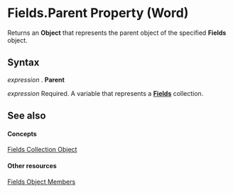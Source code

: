 
# Fields.Parent Property (Word)

Returns an  **Object** that represents the parent object of the specified **Fields** object.


## Syntax

 _expression_ . **Parent**

 _expression_ Required. A variable that represents a **[Fields](c79065bb-ba29-22fd-a9d7-90bb10550035.md)** collection.


## See also


#### Concepts


[Fields Collection Object](c79065bb-ba29-22fd-a9d7-90bb10550035.md)
#### Other resources


[Fields Object Members](b480b07e-2a71-0e3d-113c-962fcd484bd4.md)
